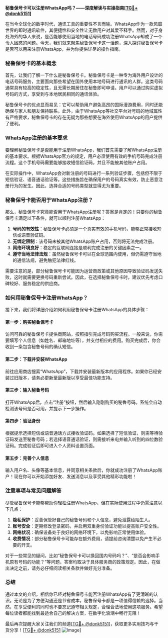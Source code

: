 **秘鲁保号卡可以注册WhatsApp吗？——深度解读与实操指南[[TG💪+ @donk5151](https://t.me/s/donk5151)]**

在当今全球化的数字时代，通讯工具的重要性不言而喻。WhatsApp作为一款风靡世界的即时通讯软件，其便捷性和安全性让无数用户对其爱不释手。然而，对于身处海外的华人来说，是否能够使用当地的电话号码成功注册WhatsApp却成了一个令人困惑的问题。今天，我们就来聚焦秘鲁保号卡这一话题，深入探讨秘鲁保号卡是否可以用来注册WhatsApp，并为你提供详尽的操作指南。

### 秘鲁保号卡的基本概念

首先，让我们了解一下什么是秘鲁保号卡。秘鲁保号卡是一种专为海外用户设计的电话号码服务，主要面向那些希望在国外使用本地号码进行通讯的人群。这类号码通常具有较高的稳定性，且无需长期居住在秘鲁即可申请。用户可以通过购买虚拟号码的方式，享受到与本地居民相同的通讯体验。

秘鲁保号卡的优点显而易见：它可以帮助用户避免高昂的国际漫游费用，同时还能确保与家人和朋友保持联系。此外，由于WhatsApp等社交平台对号码的地域属性有严格要求，秘鲁保号卡的存在无疑为那些想要在海外使用WhatsApp的用户提供了便利。

### WhatsApp注册的基本要求

要理解秘鲁保号卡是否能用于注册WhatsApp，我们首先需要了解WhatsApp注册的基本要求。根据WhatsApp官方的规定，用户必须使用有效的手机号码完成注册流程。这个手机号码需要能够接收短信验证码，并且不能被其他账户占用。

在实际操作中，WhatsApp会对新注册的号码进行一系列验证步骤，包括但不限于短信验证、语音通话验证等。这些措施旨在确保用户的号码真实有效，防止恶意注册行为的发生。因此，选择合适的号码类型就显得尤为重要。

### 秘鲁保号卡能否用于WhatsApp注册？

那么，秘鲁保号卡究竟能否用于WhatsApp注册呢？答案是肯定的！只要你的秘鲁保号卡满足以下条件，就可以顺利注册WhatsApp：

1. **号码的有效性**：秘鲁保号卡必须是一个真实有效的手机号码，能够正常接收短信或语音验证码。
2. **无绑定限制**：该号码未被其他WhatsApp账户占用，否则将无法完成注册。
3. **网络环境良好**：稳定的互联网连接是顺利完成注册的关键因素之一。
4. **遵守当地法律法规**：虽然秘鲁保号卡可以在全球范围内使用，但仍需遵守当地的通信法规，避免触犯法律红线。

需要注意的是，部分秘鲁保号卡可能因为运营商政策或其他原因导致验证码发送失败，这时就需要更换号码重新尝试。因此，在选择秘鲁保号卡时，建议优先考虑口碑较好、服务稳定的供应商。

### 如何用秘鲁保号卡注册WhatsApp？

接下来，我们将详细介绍如何利用秘鲁保号卡注册WhatsApp的具体步骤：

#### 第一步：购买秘鲁保号卡
访问可靠的秘鲁保号卡提供商网站，按照指引完成号码购买流程。一般来说，你需要填写个人信息（如姓名、邮箱地址等），并支付相应的费用。购买完成后，你会收到一条包含秘鲁号码的确认短信。

#### 第二步：下载并安装WhatsApp
前往应用商店搜索“WhatsApp”，下载并安装最新版本的应用程序。如果你已经安装过旧版本，请务必更新至最新版以享受最佳功能支持。

#### 第三步：输入秘鲁号码
打开WhatsApp后，点击“注册”按钮，然后输入刚刚购买的秘鲁号码。系统会自动检测该号码是否可用，并提示下一步操作。

#### 第四步：验证身份
根据提示选择短信或语音通话方式接收验证码。如果选择了短信验证，则需等待验证码发送至秘鲁号码；若选择语音通话验证，则需接听来电并输入听到的四位数验证码。完成验证后即可进入个人资料设置页面。

#### 第五步：完善个人信息
输入用户名、头像等基本信息，并同意相关条款后，你就成功注册了WhatsApp账户！现在你可以开始添加好友、发送消息以及享受其他精彩功能啦！

### 注意事项与常见问题解答

尽管秘鲁保号卡能够帮助你轻松注册WhatsApp，但在实际使用过程中仍需注意以下几点：

1. **隐私保护**：妥善保管好自己的秘鲁号码和个人信息，避免泄露给陌生人。
2. **账号安全**：定期修改登录密码，并启用双重身份验证功能以提高账户安全性。
3. **网络状况**：确保设备处于良好的网络环境下，以免影响正常使用体验。
4. **收费情况**：部分秘鲁保号卡可能存在额外费用，请提前咨询清楚以免产生不必要的开支。

对于一些常见的疑问，比如“秘鲁保号卡可以换回国内号码吗？”、“是否会影响手机原有号码的功能？”等问题，答案均取决于具体服务商的政策规定。因此，在做出决定之前，请务必仔细阅读相关条款并做好充分准备。

### 总结

通过本文的介绍，相信你已经对秘鲁保号卡能否注册WhatsApp有了更清晰的认识。无论是为了方便沟通还是节省成本，秘鲁保号卡都是一项值得信赖的选择。当然，在享受便利的同时也不要忘记遵守相关规定，合理合法地使用这项服务。希望每位读者都能找到最适合自己的解决方案，在数字化浪潮中畅行无阻！

最后再次提醒大家关注我们的频道[[TG💪+ @donk5151](https://t.me/s/donk5151)]，获取更多实用技巧与干货分享！[[TG💪+ @donk5151](https://t.me/s/donk5151) ![Image](https://i.postimg.cc/rwNCRYN7/Snipaste-2025-04-30-17-27-05.png)]